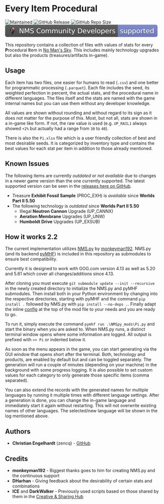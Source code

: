 # Every Item Procedural

![Maintained](https://img.shields.io/maintenance/yes/2025)
![GitHub Release](https://img.shields.io/github/v/release/zencq/Pi?display_name=release)
![GitHub Repo Size](https://img.shields.io/github/repo-size/zencq/Pi)
[![Supported by the No Man's Sky Community Developers & Designers](https://raw.githubusercontent.com/NMSCD/About/master/badge/purple.svg)](https://nmscd.com/)

This repository contains a collection of files with values of stats for every
**P**rocedural **I**tem in [No Man's Sky](https://www.nomanssky.com/). This includes
mainly technology upgrades but also the products (treasures/artifacts in-game).

## Usage

Each item has two files, one easier for humans to read (`.csv`) and one better for
programmatic processing (`.parquet`). Each file includes the seed, its weighted
perfection in percent, the actual stats, and the procedural name in different languages.
The files itself and the stats are named with the game internal names but you can
use them without any developer knowledge.

All values are shown without rounding and without regard to its sign as it does
not matter for the purpose of this. Most, but not all, stats are shown in a in-game
like form. If not, the raw value is used (e.g. `UP_RAIL1` always showed `+2%` but
actually had a range from `30` to `40`).

There is also the `Pi.xlsx` file which is a user friendly collection of best and
most desirable seeds. It is categorized by inventory type and contains the best
values for each stat per item in addition to those already mentioned.

## Known Issues

The following items are currently *outdated* or *not available* due to changes in
a newer game version than the one currently supported. The latest supported version
can be seen in the [releases here on GitHub](https://github.com/zencq/Pi/releases).

* Treasure **Exhibit Fossil Sample** (PROC_EXH) is *available* since **Worlds Part II 5.50**
* The following technology is *outdated* since **Worlds Part II 5.50**
  * Illegal **Neutron Cannon** Upgrade (UP_CANNX)
  * **Aeration Membrane** Upgrades (UP_UNW)
  * **Humboldt Drive** Upgrades (UP_EXSUB)

## How it works 2.2

The current implementation utilizes [NMS.py](https://github.com/monkeyman192/NMS.py)
by [monkeyman192](https://github.com/monkeyman192). NMS.py (and its backend [pyMHF](https://github.com/monkeyman192/pyMHF))
is included in this repository as submodules to ensure best compatibility.

Currently it is designed to work with GOG.com version 4.13 as well as 5.20 and 5.61
which cover all changes/additions since 4.13.

After cloning you must execute `git submodule update --init --recursive` in the
newly created directory to initialize the NMS.py and pyMHF submodules. Then install
both in your Python environment by changing into the respective directories, starting
with pyMHF and the command `pip install .` followed by NMS.py with `pip install --no-deps .`.
Finally adapt the inline [config](https://github.com/monkeyman192/pyMHF/blob/master/docs/settings.md)
at the top of the mod file to your needs and you are ready to go.

To run it, simply execute the command `pymhf run .\NMSpy_mods\Pi.py` and start the
binary when you are asked to. When NMS.py runs, a distinct terminal window opens
where some information are logged. All output is prefixed with `>> Pi` or indented
below it.

As soon as the menu appears in the game, you can start generating via the GUI window
that opens short after the terminal. Both, technology and products, are enabled
by default but and can be toggled separately. The generation will run a couple of
minutes (depending on your machine) in the background with some progress logging.
It is also possible to set custom values for each category to only generate those
specific items (comma separated).

You can also extend the records with the generated names for multiple languages
by running it multiple times with different language settings. After a generation
is done, you can change the in-game language and immediately start it again without
restarting. This will not overwrite existing names of other languages. The
selected/new language will be shown in the log mentioned above.

## Authors

* **Christian Engelhardt** (zencq) - [GitHub](https://github.com/cengelha)

## Credits

* **monkeyman192** - Biggest thanks goes to him for creating NMS.py and the continuous support
* **DHarhan** - Giving feedback about the desirability of certain stats and combinations
* **ICE** and **DarkWalker** - Previously used scripts based on those shared by
  them in the [Creative & Sharing Hub](https://discord.gg/RSGQFQv2pP)
